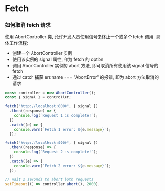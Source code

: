 # Fetch

### 如何取消 fetch 请求

使用 AbortController 类, 允许开发人员使用信号来终止一个或多个 fetch 调用. 具体工作流程:

- 创建一个 AbortController 实例
- 使用该实例的 signal 属性, 作为 fetch 的 option
- 调用 AbortController 实例的 abort 方法, 即可取消所有使用该 signal 信号的 fetch
- 通过 catch 捕获 err.name === "AbortError" 的报错, 即为 abort 方法取消的请求

```js
const controller = new AbortController();
const { signal } = controller;

fetch("http://localhost:8000", { signal })
  .then((response) => {
    console.log(`Request 1 is complete!`);
  })
  .catch((e) => {
    console.warn(`Fetch 1 error: ${e.message}`);
  });

fetch("http://localhost:8000", { signal })
  .then((response) => {
    console.log(`Request 2 is complete!`);
  })
  .catch((e) => {
    console.warn(`Fetch 2 error: ${e.message}`);
  });

// Wait 2 seconds to abort both requests
setTimeout(() => controller.abort(), 2000);
```
